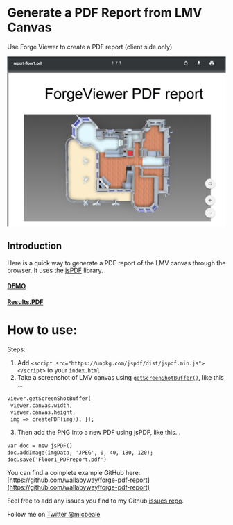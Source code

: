 # Generate a PDF Report from LMV Canvas

Use Forge Viewer to create a PDF report (client side only)

![](pdfReport.jpg)

## Introduction

Here is a quick way to generate a PDF report of the LMV canvas through the browser.
It uses the [jsPDF](https://parall.ax/products/jspdf) library.

#### [DEMO](https://wallabyway.github.io/forge-pdf-report/)

#### [Results.PDF](report-floor1.pdf)


# How to use:

Steps:

1. Add `<script src="https://unpkg.com/jspdf/dist/jspdf.min.js"></script>` to your `index.html`
2. Take a screenshot of LMV canvas using [`getScreenShotBuffer()`](https://developer.autodesk.com/en/docs/viewer/v2/reference/javascript/viewer3d#function:getscreenshot), like this ...

```
viewer.getScreenShotBuffer(
 viewer.canvas.width,
 viewer.canvas.height, 
 img => createPDF(img)); });
```
        

3. Then add the PNG into a new PDF using jsPDF, like this...

```
var doc = new jsPDF()
doc.addImage(imgData, 'JPEG', 0, 40, 180, 120);
doc.save('Floor1_PDFreport.pdf')
```

You can find a complete example GitHub here: [https://github.com/wallabyway/forge-pdf-report](https://github.com/wallabyway/forge-pdf-report)

Feel free to add any issues you find to my Github [issues repo](https://github.com/wallabyway/forge-pdf-report/issues).

Follow me on [Twitter @micbeale](http://twitter.com/micbeale)

